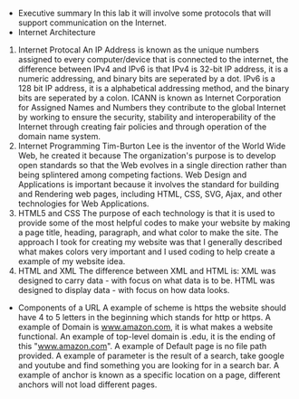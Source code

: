 - Executive summary 
In this lab it will involve some protocols that will support communication on the Internet.
- Internet Architecture
1. Internet Protocal
An IP Address is known as the unique numbers assigned to every computer/device that is connected to the internet, the difference between IPv4 and IPv6 is that IPv4 is 32-bit IP address, it is a numeric addressing, and binary bits are seperated by a dot. IPv6 is a 128 bit IP address, it is a alphabetical addressing method, and the binary bits are seperated by a colon. ICANN is known as Internet Corporation for Assigned Names and Numbers they contribute to the global Internet by working to ensure the security, stability and interoperability of the Internet through creating fair policies and through operation of the domain name system.
2. Internet Programming
Tim-Burton Lee is the inventor of the World Wide Web, he created it because The organization's purpose is to develop open standards so that the Web evolves in a single direction rather than being splintered among competing factions. Web Design and Applications is important because it involves the standard for building and Rendering web pages, including HTML, CSS, SVG, Ajax, and other technologies for Web Applications. 
3. HTML5 and CSS 
The purpose of each technology is that it is used to provide some of the most helpful codes to make your website by making a page title, heading, paragraph, and what color to make the site. The approach I took for creating my website was that I generally described what makes colors very important and I used coding to help create a example of my website idea.
4. HTML and XML
The difference between XML and HTML is: XML was designed to carry data - with focus on what data is to be. HTML was designed to display data - with focus on how data looks.
- Components of a URL
A example of scheme is https the website should have 4 to 5 letters in the beginning which stands for http or https. A example of Domain is www.amazon.com, it is what makes a website functional. An example of top-level domain is .edu, it is the ending of this "www.amazon.com". A example of Default page is no file path provided. A example of parameter is the result of a search, take google and youtube and find something you are looking for in a search bar. A example of anchor is known as a specific location on a page, different anchors will not load different pages.  
